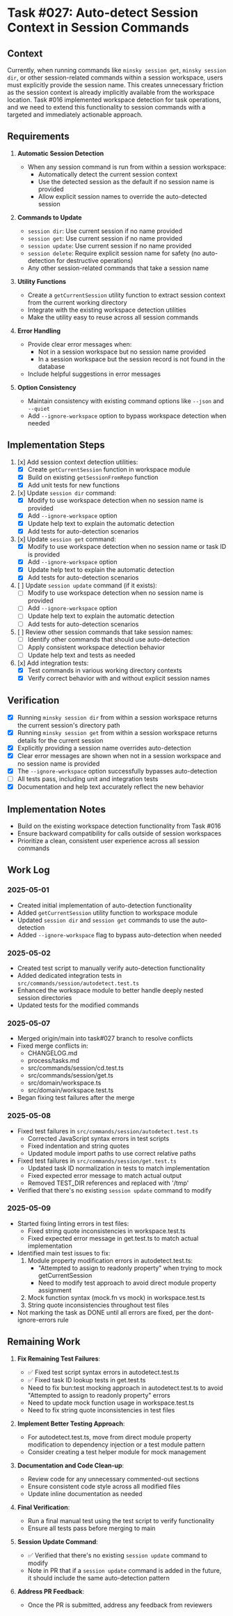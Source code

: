 # Task #027: Auto-detect Session Context in Session Commands

## Context

Currently, when running commands like `minsky session get`, `minsky session dir`, or other session-related commands within a session workspace, users must explicitly provide the session name. This creates unnecessary friction as the session context is already implicitly available from the workspace location. Task #016 implemented workspace detection for task operations, and we need to extend this functionality to session commands with a targeted and immediately actionable approach.

## Requirements

1. **Automatic Session Detection**
   - When any session command is run from within a session workspace:
     - Automatically detect the current session context
     - Use the detected session as the default if no session name is provided
     - Allow explicit session names to override the auto-detected session

2. **Commands to Update**
   - `session dir`: Use current session if no name provided
   - `session get`: Use current session if no name provided
   - `session update`: Use current session if no name provided
   - `session delete`: Require explicit session name for safety (no auto-detection for destructive operations)
   - Any other session-related commands that take a session name

3. **Utility Functions**
   - Create a `getCurrentSession` utility function to extract session context from the current working directory
   - Integrate with the existing workspace detection utilities
   - Make the utility easy to reuse across all session commands

4. **Error Handling**
   - Provide clear error messages when:
     - Not in a session workspace but no session name provided
     - In a session workspace but the session record is not found in the database
   - Include helpful suggestions in error messages

5. **Option Consistency**
   - Maintain consistency with existing command options like `--json` and `--quiet`
   - Add `--ignore-workspace` option to bypass workspace detection when needed

## Implementation Steps

1. [x] Add session context detection utilities:
   - [x] Create `getCurrentSession` function in workspace module
   - [x] Build on existing `getSessionFromRepo` function
   - [x] Add unit tests for new functions

2. [x] Update `session dir` command:
   - [x] Modify to use workspace detection when no session name is provided
   - [x] Add `--ignore-workspace` option
   - [x] Update help text to explain the automatic detection
   - [x] Add tests for auto-detection scenarios

3. [x] Update `session get` command:
   - [x] Modify to use workspace detection when no session name or task ID is provided
   - [x] Add `--ignore-workspace` option
   - [x] Update help text to explain the automatic detection
   - [x] Add tests for auto-detection scenarios

4. [ ] Update `session update` command (if it exists):
   - [ ] Modify to use workspace detection when no session name is provided
   - [ ] Add `--ignore-workspace` option
   - [ ] Update help text to explain the automatic detection
   - [ ] Add tests for auto-detection scenarios

5. [ ] Review other session commands that take session names:
   - [ ] Identify other commands that should use auto-detection
   - [ ] Apply consistent workspace detection behavior
   - [ ] Update help text and tests as needed

6. [x] Add integration tests:
   - [x] Test commands in various working directory contexts
   - [x] Verify correct behavior with and without explicit session names

## Verification

- [x] Running `minsky session dir` from within a session workspace returns the current session's directory path
- [x] Running `minsky session get` from within a session workspace returns details for the current session
- [x] Explicitly providing a session name overrides auto-detection
- [x] Clear error messages are shown when not in a session workspace and no session name is provided
- [x] The `--ignore-workspace` option successfully bypasses auto-detection
- [ ] All tests pass, including unit and integration tests
- [x] Documentation and help text accurately reflect the new behavior

## Implementation Notes

- Build on the existing workspace detection functionality from Task #016
- Ensure backward compatibility for calls outside of session workspaces
- Prioritize a clean, consistent user experience across all session commands

## Work Log

### 2025-05-01
- Created initial implementation of auto-detection functionality
- Added `getCurrentSession` utility function to workspace module
- Updated `session dir` and `session get` commands to use the auto-detection
- Added `--ignore-workspace` flag to bypass auto-detection when needed

### 2025-05-02
- Created test script to manually verify auto-detection functionality
- Added dedicated integration tests in `src/commands/session/autodetect.test.ts`
- Enhanced the workspace module to better handle deeply nested session directories
- Updated tests for the modified commands

### 2025-05-07
- Merged origin/main into task#027 branch to resolve conflicts
- Fixed merge conflicts in:
  - CHANGELOG.md
  - process/tasks.md
  - src/commands/session/cd.test.ts
  - src/commands/session/get.ts
  - src/domain/workspace.ts
  - src/domain/workspace.test.ts
- Began fixing test failures after the merge

### 2025-05-08
- Fixed test failures in `src/commands/session/autodetect.test.ts`
  - Corrected JavaScript syntax errors in test scripts
  - Fixed indentation and string quotes
  - Updated module import paths to use correct relative paths
- Fixed test failures in `src/commands/session/get.test.ts`
  - Updated task ID normalization in tests to match implementation
  - Fixed expected error message to match actual output
  - Removed TEST_DIR references and replaced with '/tmp'
- Verified that there's no existing `session update` command to modify

### 2025-05-09
- Started fixing linting errors in test files:
  - Fixed string quote inconsistencies in workspace.test.ts
  - Fixed expected error message in get.test.ts to match actual implementation
- Identified main test issues to fix:
  1. Module property modification errors in autodetect.test.ts:
     - "Attempted to assign to readonly property" when trying to mock getCurrentSession
     - Need to modify test approach to avoid direct module property assignment
  2. Mock function syntax (mock.fn vs mock) in workspace.test.ts
  3. String quote inconsistencies throughout test files
- Not marking the task as DONE until all errors are fixed, per the dont-ignore-errors rule

## Remaining Work

1. **Fix Remaining Test Failures**:
   - ✅ Fixed test script syntax errors in autodetect.test.ts
   - ✅ Fixed task ID lookup tests in get.test.ts
   - Need to fix bun:test mocking approach in autodetect.test.ts to avoid "Attempted to assign to readonly property" errors
   - Need to update mock function usage in workspace.test.ts
   - Need to fix string quote inconsistencies in test files

2. **Implement Better Testing Approach**:
   - For autodetect.test.ts, move from direct module property modification to dependency injection or a test module pattern
   - Consider creating a test helper module for mock management

3. **Documentation and Code Clean-up**:
   - Review code for any unnecessary commented-out sections
   - Ensure consistent code style across all modified files
   - Update inline documentation as needed

4. **Final Verification**:
   - Run a final manual test using the test script to verify functionality
   - Ensure all tests pass before merging to main

5. **Session Update Command**:
   - ✅ Verified that there's no existing `session update` command to modify
   - Note in PR that if a `session update` command is added in the future, it should include the same auto-detection pattern

6. **Address PR Feedback**:
   - Once the PR is submitted, address any feedback from reviewers
